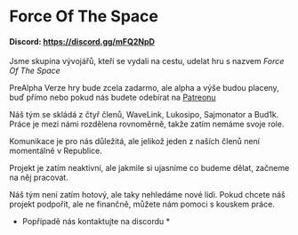 # Force Of The Space

#### Discord: https://discord.gg/mFQ2NpD

Jsme skupina vývojářů, kteří se vydali na cestu, udelat hru s nazvem *Force Of The Space*

PreAlpha Verze hry bude zcela zadarmo, ale alpha a výše budou placeny, buď přímo nebo pokud nás budete odebírat na [Patreonu](Addlinckhere.com)

Náš tým se skládá z čtyř členů, WaveLink, Lukosipo, Sajmonator a Bud1k. Práce je mezi námi rozdělena rovnoměrně, takže zatím nemáme svoje role.

Komunikace je pro nás důležitá, ale jelikož jeden z naších členů není momentálně v Republice.

Projekt je zatím neaktivní, ale jakmile si ujasníme co budeme dělat, začneme na něj pracovat.

Náš tým není zatím hotový, ale taky nehledáme nové lidi. Pokud chcete náš projekt podpořit, ale ne finančně, můžete nám pomoci s kouskem práce. 
* Popřípadě nás kontaktujte na discordu *
